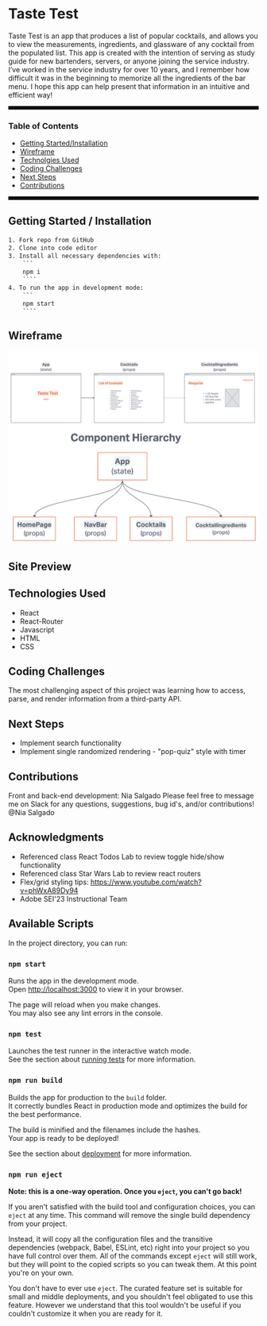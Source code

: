 # Taste Test
Taste Test is an app that produces a list of popular cocktails, and allows you to view the measurements, ingredients, and glassware of any cocktail from the populated list. This app is created with the intention of serving as study guide for new bartenders, servers, or anyone joining the service industry.
I’ve worked in the service industry for over 10 years, and I remember how difficult it was in the beginning to memorize all the ingredients of the bar menu. I hope this app can help present that information in an intuitive and efficient way!

<hr style='border: 3px solid black'>

### Table of Contents

- [Getting Started/Installation](#getting-started)
- [Wireframe](#wireframe)
- [Technolgies Used](#technologies-used)
- [Coding Challenges](#coding-challenges)
- [Next Steps](#next-steps)
- [Contributions](#contributions)

<hr style='border: 3px solid black'>

## Getting Started / Installation
    1. Fork repo from GitHub
    2. Clone into code editor
    3. Install all necessary dependencies with:
        ```
        npm i
        ````
    4. To run the app in development mode:
        ```
        npm start
        ````

## Wireframe
![Wireframe](./public/images/Wireframe.png)
![Wireframe](./public/images/ComponentHierarchy.png)

## Site Preview

## Technologies Used
- React
- React-Router
- Javascript
- HTML
- CSS

## Coding Challenges
The most challenging aspect of this project was learning how to access, parse, and render information from a third-party API.

## Next Steps
- Implement search functionality
- Implement single randomized rendering - "pop-quiz" style with timer

## Contributions
Front and back-end development: Nia Salgado
Please feel free to message me on Slack for any questions, suggestions, bug id's, and/or contributions! @Nia Salgado

## Acknowledgments
- Referenced class React Todos Lab to review toggle hide/show functionality
- Referenced class Star Wars Lab to review react routers
- Flex/grid styling tips: https://www.youtube.com/watch?v=phWxA89Dy94
- Adobe SEI'23 Instructional Team 

## Available Scripts
In the project directory, you can run:

### `npm start`

Runs the app in the development mode.\
Open [http://localhost:3000](http://localhost:3000) to view it in your browser.

The page will reload when you make changes.\
You may also see any lint errors in the console.

### `npm test`

Launches the test runner in the interactive watch mode.\
See the section about [running tests](https://facebook.github.io/create-react-app/docs/running-tests) for more information.

### `npm run build`

Builds the app for production to the `build` folder.\
It correctly bundles React in production mode and optimizes the build for the best performance.

The build is minified and the filenames include the hashes.\
Your app is ready to be deployed!

See the section about [deployment](https://facebook.github.io/create-react-app/docs/deployment) for more information.

### `npm run eject`

**Note: this is a one-way operation. Once you `eject`, you can't go back!**

If you aren't satisfied with the build tool and configuration choices, you can `eject` at any time. This command will remove the single build dependency from your project.

Instead, it will copy all the configuration files and the transitive dependencies (webpack, Babel, ESLint, etc) right into your project so you have full control over them. All of the commands except `eject` will still work, but they will point to the copied scripts so you can tweak them. At this point you're on your own.

You don't have to ever use `eject`. The curated feature set is suitable for small and middle deployments, and you shouldn't feel obligated to use this feature. However we understand that this tool wouldn't be useful if you couldn't customize it when you are ready for it.